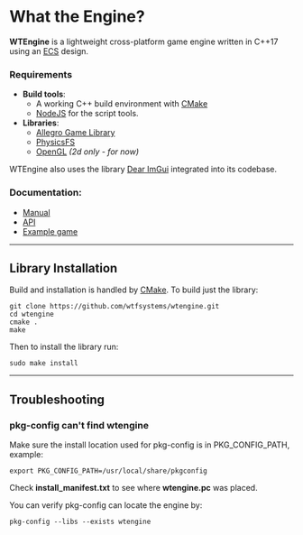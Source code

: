 #  What the Engine?

__WTEngine__ is a lightweight cross-platform game engine written in C++17 using an [ECS](https://en.wikipedia.org/wiki/Entity_component_system) design.

### Requirements
 - __Build tools__:
    - A working C++ build environment with [CMake](https://cmake.org)
    - [NodeJS](https://nodejs.org) for the script tools.
 - __Libraries__:
    - [Allegro Game Library](https://liballeg.org)
    - [PhysicsFS](https://www.icculus.org/physfs/)
    - [OpenGL](https://www.opengl.org) *(2d only - for now)*

WTEngine also uses the library [Dear ImGui](https://github.com/ocornut/imgui) integrated into its codebase.

### Documentation:
 - [Manual](https://github.com/wtfsystems/wtengine/wiki)
 - [API](https://www.wtfsystems.net/docs/wtengine/index.html)
 - [Example game](https://github.com/wtfsystems/wte_demo_01/blob/master/src/main.cpp)

-----

## Library Installation

Build and installation is handled by [CMake](https://cmake.org/).  To build just the library:
```
git clone https://github.com/wtfsystems/wtengine.git
cd wtengine
cmake .
make
```

Then to install the library run:
```
sudo make install
```

-----

## Troubleshooting

### pkg-config can't find wtengine

Make sure the install location used for pkg-config is in PKG_CONFIG_PATH, example:
```
export PKG_CONFIG_PATH=/usr/local/share/pkgconfig
```

Check __install_manifest.txt__ to see where __wtengine.pc__ was placed.

You can verify pkg-config can locate the engine by:
```
pkg-config --libs --exists wtengine 
```
